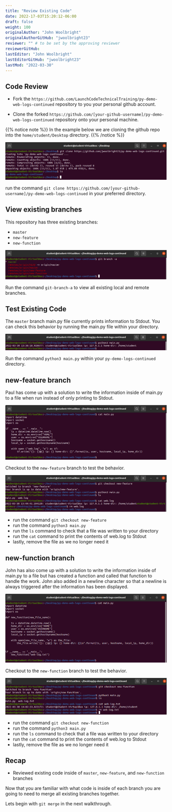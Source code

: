 ```yaml
---
title: "Review Existing Code"
date: 2022-17-03T15:20:12-06:00
draft: false
weight: 100
originalAuthor: "John Woolbright"
originalAuthorGitHub: "jwoolbright23"
reviewer: "" # to be set by the approving reviewer
reviewerGitHub:
lastEditor: "John Woolbright"
lastEditorGitHub: "jwoolbright23"
lastMod: "2022-03-30"
---
```




## Code Review

- Fork the `https://github.com/LaunchCodeTechnicalTraining/py-demo-web-logs-continued` repository to you your personal github account.

- Clone the forked `https://github.com/[your-github-username]/py-demo-web-logs-continued` repository onto your personal machine.

{{% notice note %}}
In the example below we are cloning the github repo into the `home/student/Desktop` directory.
{{% /notice %}}

![git-clone](pictures/git-clone.png?classes=border)

run the command `git clone https://github.com/[your-github-username]/py-demo-web-logs-continued` in your preferred directory.

## View existing branches

This repository has three existing branches:
- `master`
- `new-feature`
- `new-function`

![git-branch-a](pictures/git-branch-a.png?classes=border)

Run the command `git-branch-a` to view all existing local and remote branches.

## Test Existing Code

The `master` branch main.py file currently prints information to Stdout. You can check this behavior by running the main.py file within your directory.

![python3-main-master](pictures/python3-main-master.png?classes=border)

Run the command `python3 main.py` within your `py-demo-logs-continued` directory.

## new-feature branch

Paul has come up with a solution to write the information inside of main.py to a file when run instead of only printing to Stdout. 

![cat-main-new-feature](pictures/cat-main-new-feature.png?classes=border)

Checkout to the `new-feature` branch to test the behavior.

![git-checkout-new-feature](pictures/git-checkout-new-feature.png?classes=border)

- run the command `git checkout new-feature`
- run the command `python3 main.py`
- run the `ls` command to check that a file was written to your directory
- run the `cat` command to print the contents of web.log to Stdout
- lastly, remove the file as we no longer need it

## new-function branch

John has also come up with a solution to write the information inside of main.py to a file but has created a function and called that function to handle the work. John also added in a newline character so that a newline is always triggered after the information has been displayed.

![cat-main-new-function](pictures/cat-main-new-function.png?classes=border)

Checkout to the `new-function` branch to test the behavior.

![git-checkout-new-function](pictures/git-checkout-new-function.png?classes=border)

- run the command `git checkout new-function`
- run the command `python3 main.py`
- run the `ls` command to check that a file was written to your directory
- run the `cat` command to print the contents of web.log to Stdout
- lastly, remove the file as we no longer need it

## Recap

- Reviewed existing code inside of `master`, `new-feature`, and `new-function` branches

Now that you are familiar with what code is inside of each branch you are going to need to merge all existing branches together.

Lets begin with `git merge` in the next walkthrough.